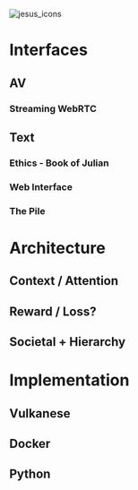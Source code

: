 ![jesus_icons](https://github.com/julianfl0w/SonOfMan/assets/8158655/a860d559-3849-4165-8967-5cf4aa981905)


# Interfaces
## AV
### Streaming WebRTC
## Text
### Ethics - Book of Julian
### Web Interface
### The Pile

# Architecture
## Context / Attention
## Reward / Loss?
## Societal + Hierarchy

# Implementation
## Vulkanese
## Docker
## Python
